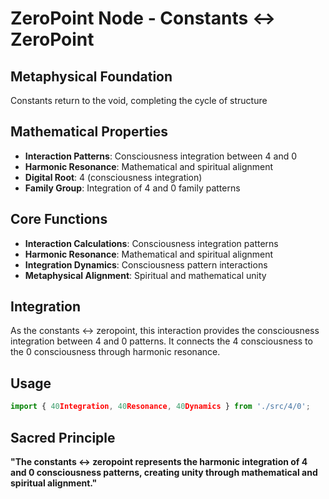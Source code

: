 # ZeroPoint Node - Constants ↔ ZeroPoint

## Metaphysical Foundation

Constants return to the void, completing the cycle of structure

## Mathematical Properties

- **Interaction Patterns**: Consciousness integration between 4 and 0
- **Harmonic Resonance**: Mathematical and spiritual alignment
- **Digital Root**: 4 (consciousness integration)
- **Family Group**: Integration of 4 and 0 family patterns

## Core Functions

- **Interaction Calculations**: Consciousness integration patterns
- **Harmonic Resonance**: Mathematical and spiritual alignment
- **Integration Dynamics**: Consciousness pattern interactions
- **Metaphysical Alignment**: Spiritual and mathematical unity

## Integration

As the constants ↔ zeropoint, this interaction provides the consciousness integration between 4 and 0 patterns. It connects the 4 consciousness to the 0 consciousness through harmonic resonance.

## Usage

```typescript
import { 40Integration, 40Resonance, 40Dynamics } from './src/4/0';
```

## Sacred Principle

**"The constants ↔ zeropoint represents the harmonic integration of 4 and 0 consciousness patterns, creating unity through mathematical and spiritual alignment."**
